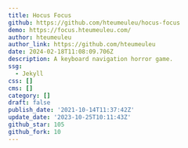```yaml
---
title: Hocus Focus
github: https://github.com/hteumeuleu/hocus-focus
demo: https://focus.hteumeuleu.com/
author: hteumeuleu
author_link: https://github.com/hteumeuleu
date: 2024-02-18T11:08:09.706Z
description: A keyboard navigation horror game.
ssg:
  - Jekyll
css: []
cms: []
category: []
draft: false
publish_date: '2021-10-14T11:37:42Z'
update_date: '2023-10-25T10:11:43Z'
github_star: 105
github_fork: 10
---
```

